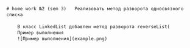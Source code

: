     # home work №2 (sem 3)   Реализовать метод разворота односвязного списка

        В класс LinkedList добавлен метод разворота reverseList(
        Пример выполнения
        ![Пример выполнения](example.png)

